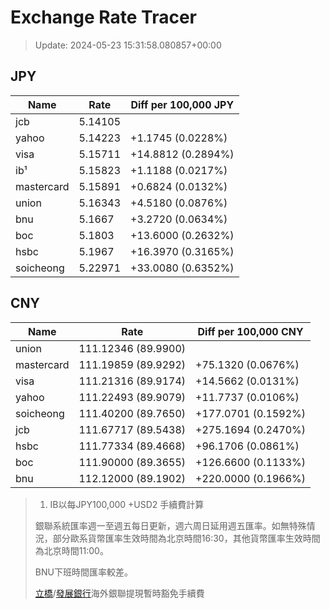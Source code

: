 # Exchange Rate Tracer

> Update: 2024-05-23 15:31:58.080857+00:00

## JPY

| Name       |    Rate | Diff per 100,000 JPY   |
|------------|---------|------------------------|
| jcb        | 5.14105 |                        |
| yahoo      | 5.14223 | +1.1745 (0.0228%)      |
| visa       | 5.15711 | +14.8812 (0.2894%)     |
| ib¹        | 5.15823 | +1.1188 (0.0217%)      |
| mastercard | 5.15891 | +0.6824 (0.0132%)      |
| union      | 5.16343 | +4.5180 (0.0876%)      |
| bnu        | 5.1667  | +3.2720 (0.0634%)      |
| boc        | 5.1803  | +13.6000 (0.2632%)     |
| hsbc       | 5.1967  | +16.3970 (0.3165%)     |
| soicheong  | 5.22971 | +33.0080 (0.6352%)     |

## CNY

| Name       | Rate                | Diff per 100,000 CNY   |
|------------|---------------------|------------------------|
| union      | 111.12346	(89.9900) |                        |
| mastercard | 111.19859	(89.9292) | +75.1320 (0.0676%)     |
| visa       | 111.21316	(89.9174) | +14.5662 (0.0131%)     |
| yahoo      | 111.22493	(89.9079) | +11.7737 (0.0106%)     |
| soicheong  | 111.40200	(89.7650) | +177.0701 (0.1592%)    |
| jcb        | 111.67717	(89.5438) | +275.1694 (0.2470%)    |
| hsbc       | 111.77334	(89.4668) | +96.1706 (0.0861%)     |
| boc        | 111.90000	(89.3655) | +126.6600 (0.1133%)    |
| bnu        | 112.12000	(89.1902) | +220.0000 (0.1966%)    |


> 1. IB以每JPY100,000 +USD2 手續費計算
>
> 銀聯系統匯率週一至週五每日更新，週六周日延用週五匯率。如無特殊情況，部分歐系貨幣匯率生效時間為北京時間16:30，其他貨幣匯率生效時間為北京時間11:00。
>
> BNU下班時間匯率較差。
>
> [立橋](https://www.wlbank.com.mo/uploads/ueditor/file/20181211/1544536513900230.pdf)/[發展銀行](https://www.mdb.com.mo/Service_Charges_20230728.pdf)海外銀聯提現暫時豁免手續費

